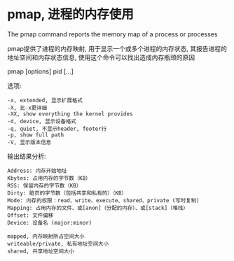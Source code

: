 # pmap, 进程的内存使用

The pmap command reports the memory map of a process or processes

pmap提供了进程的内存映射, 用于显示一个或多个进程的内存状态, 其报告进程的地址空间和内存状态信息, 使用这个命令可以找出造成内存瓶颈的原因


pmap [options] pid [...]

选项:
```
-x, extended, 显示扩展格式
-X, 比-x更详细
-XX, show everything the kernel provides
-d, device, 显示设备格式
-q, quiet, 不显示header, footer行
-p, show full path
-V, 显示版本信息
```

输出结果分析:
```
Address: 内存开始地址
Kbytes: 占用内存的字节数（KB）
RSS: 保留内存的字节数（KB）
Dirty: 脏页的字节数（包括共享和私有的）（KB）
Mode: 内存的权限：read、write、execute、shared、private (写时复制)
Mapping: 占用内存的文件、或[anon]（分配的内存）、或[stack]（堆栈）
Offset: 文件偏移
Device: 设备名 (major:minor)

mapped, 内存映射所占空间大小
writeable/private, 私有地址空间大小
shared, 共享地址空间大小
```
